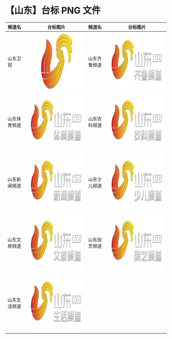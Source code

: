 # 【山东】台标 PNG 文件

| 频道名       |                         台标图片                         | 频道名       |                         台标图片                         |
| :----------- | :------------------------------------------------------: | :----------- | :------------------------------------------------------: |
| 山东卫视     | <img src="../tv/Shandong.png" width="300" height="180">  | 山东齐鲁频道 | <img src="../tv/Shandong1.png" width="300" height="180"> |
| 山东体育频道 | <img src="../tv/Shandong2.png" width="300" height="180"> | 山东农科频道 | <img src="../tv/Shandong3.png" width="300" height="180"> |
| 山东新闻频道 | <img src="../tv/Shandong4.png" width="300" height="180"> | 山东少儿频道 | <img src="../tv/Shandong5.png" width="300" height="180"> |
| 山东文旅频道 | <img src="../tv/Shandong6.png" width="300" height="180"> | 山东综艺频道 | <img src="../tv/Shandong7.png" width="300" height="180"> |
| 山东生活频道 | <img src="../tv/Shandong8.png" width="300" height="180"> |
